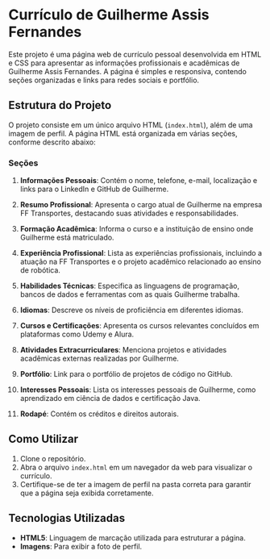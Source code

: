 # Currículo de Guilherme Assis Fernandes

Este projeto é uma página web de currículo pessoal desenvolvida em HTML e CSS para apresentar as informações profissionais e acadêmicas de Guilherme Assis Fernandes. A página é simples e responsiva, contendo seções organizadas e links para redes sociais e portfólio.

## Estrutura do Projeto

O projeto consiste em um único arquivo HTML (`index.html`), além de uma imagem de perfil. A página HTML está organizada em várias seções, conforme descrito abaixo:

### Seções

1. **Informações Pessoais**: 
   Contém o nome, telefone, e-mail, localização e links para o LinkedIn e GitHub de Guilherme.

2. **Resumo Profissional**: 
   Apresenta o cargo atual de Guilherme na empresa FF Transportes, destacando suas atividades e responsabilidades.

3. **Formação Acadêmica**: 
   Informa o curso e a instituição de ensino onde Guilherme está matriculado.

4. **Experiência Profissional**: 
   Lista as experiências profissionais, incluindo a atuação na FF Transportes e o projeto acadêmico relacionado ao ensino de robótica.

5. **Habilidades Técnicas**: 
   Especifica as linguagens de programação, bancos de dados e ferramentas com as quais Guilherme trabalha.

6. **Idiomas**: 
   Descreve os níveis de proficiência em diferentes idiomas.

7. **Cursos e Certificações**: 
   Apresenta os cursos relevantes concluídos em plataformas como Udemy e Alura.

8. **Atividades Extracurriculares**: 
   Menciona projetos e atividades acadêmicas externas realizadas por Guilherme.

9. **Portfólio**: 
   Link para o portfólio de projetos de código no GitHub.

10. **Interesses Pessoais**: 
    Lista os interesses pessoais de Guilherme, como aprendizado em ciência de dados e certificação Java.

11. **Rodapé**: 
    Contém os créditos e direitos autorais.

## Como Utilizar

1. Clone o repositório.
2. Abra o arquivo `index.html` em um navegador da web para visualizar o currículo.
3. Certifique-se de ter a imagem de perfil na pasta correta para garantir que a página seja exibida corretamente.

## Tecnologias Utilizadas

- **HTML5**: Linguagem de marcação utilizada para estruturar a página.
- **Imagens**: Para exibir a foto de perfil.
